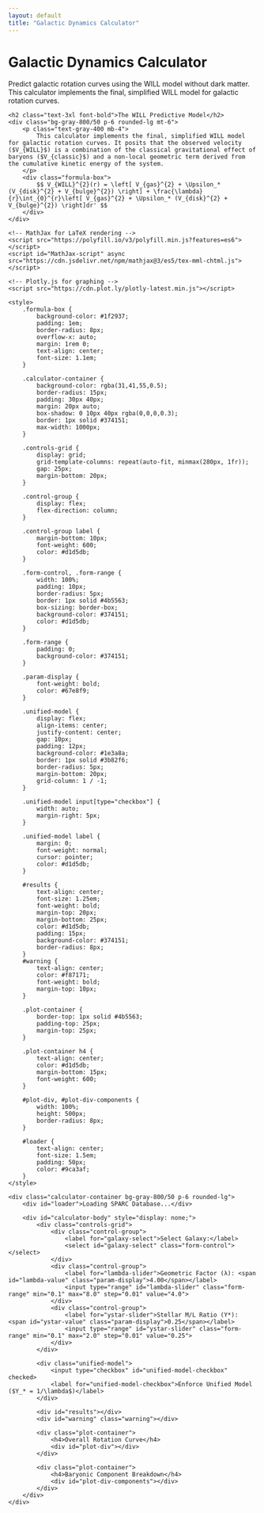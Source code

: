 ```yaml
---
layout: default
title: "Galactic Dynamics Calculator"
---
```


<div class="markdown-content py-8">
    <h1 class="text-4xl font-extrabold tracking-tight">Galactic Dynamics Calculator</h1>
    <p class="mt-4 text-lg text-gray-400">
        Predict galactic rotation curves using the WILL model without dark matter. This calculator implements the final, simplified WILL model for galactic rotation curves.
    </p>

    <h2 class="text-3xl font-bold">The WILL Predictive Model</h2>
    <div class="bg-gray-800/50 p-6 rounded-lg mt-6">
        <p class="text-gray-400 mb-4">
            This calculator implements the final, simplified WILL model for galactic rotation curves. It posits that the observed velocity ($V_{WILL}$) is a combination of the classical gravitational effect of baryons ($V_{classic}$) and a non-local geometric term derived from the cumulative kinetic energy of the system.
        </p>
        <div class="formula-box">
            $$ V_{WILL}^{2}(r) = \left[ V_{gas}^{2} + \Upsilon_* (V_{disk}^{2} + V_{bulge}^{2}) \right] + \frac{\lambda}{r}\int_{0}^{r}\left[ V_{gas}^{2} + \Upsilon_* (V_{disk}^{2} + V_{bulge}^{2}) \right]dr' $$
        </div>
    </div>

    <!-- MathJax for LaTeX rendering -->
    <script src="https://polyfill.io/v3/polyfill.min.js?features=es6"></script>
    <script id="MathJax-script" async src="https://cdn.jsdelivr.net/npm/mathjax@3/es5/tex-mml-chtml.js"></script>

    <!-- Plotly.js for graphing -->
    <script src="https://cdn.plot.ly/plotly-latest.min.js"></script>

    <style>
        .formula-box {
            background-color: #1f2937;
            padding: 1em;
            border-radius: 8px;
            overflow-x: auto;
            margin: 1rem 0;
            text-align: center;
            font-size: 1.1em;
        }
        
        .calculator-container {
            background-color: rgba(31,41,55,0.5);
            border-radius: 15px;
            padding: 30px 40px;
            margin: 20px auto;
            box-shadow: 0 10px 40px rgba(0,0,0,0.3);
            border: 1px solid #374151;
            max-width: 1000px;
        }

        .controls-grid {
            display: grid;
            grid-template-columns: repeat(auto-fit, minmax(280px, 1fr));
            gap: 25px;
            margin-bottom: 20px;
        }
        
        .control-group {
            display: flex;
            flex-direction: column;
        }
        
        .control-group label {
            margin-bottom: 10px;
            font-weight: 600;
            color: #d1d5db;
        }
        
        .form-control, .form-range {
            width: 100%;
            padding: 10px;
            border-radius: 5px;
            border: 1px solid #4b5563;
            box-sizing: border-box;
            background-color: #374151;
            color: #d1d5db;
        }
        
        .form-range { 
            padding: 0; 
            background-color: #374151;
        }
        
        .param-display { 
            font-weight: bold; 
            color: #67e8f9; 
        }

        .unified-model {
            display: flex;
            align-items: center;
            justify-content: center;
            gap: 10px;
            padding: 12px;
            background-color: #1e3a8a;
            border: 1px solid #3b82f6;
            border-radius: 5px;
            margin-bottom: 20px;
            grid-column: 1 / -1;
        }
        
        .unified-model input[type="checkbox"] { 
            width: auto; 
            margin-right: 5px; 
        }
        
        .unified-model label { 
            margin: 0; 
            font-weight: normal; 
            cursor: pointer; 
            color: #d1d5db;
        }
        
        #results {
            text-align: center;
            font-size: 1.25em;
            font-weight: bold;
            margin-top: 20px;
            margin-bottom: 25px;
            color: #d1d5db;
            padding: 15px;
            background-color: #374151;
            border-radius: 8px;
        }
        #warning {
            text-align: center;
            color: #f87171;
            font-weight: bold;
            margin-top: 10px;
        }

        .plot-container {
            border-top: 1px solid #4b5563;
            padding-top: 25px;
            margin-top: 25px;
        }
        
        .plot-container h4 {
            text-align: center;
            color: #d1d5db;
            margin-bottom: 15px;
            font-weight: 600;
        }
        
        #plot-div, #plot-div-components {
            width: 100%;
            height: 500px;
            border-radius: 8px;
        }
        
        #loader {
            text-align: center;
            font-size: 1.5em;
            padding: 50px;
            color: #9ca3af;
        }
    </style>

    <div class="calculator-container bg-gray-800/50 p-6 rounded-lg">
        <div id="loader">Loading SPARC Database...</div>

        <div id="calculator-body" style="display: none;">
            <div class="controls-grid">
                <div class="control-group">
                    <label for="galaxy-select">Select Galaxy:</label>
                    <select id="galaxy-select" class="form-control"></select>
                </div>
                <div class="control-group">
                    <label for="lambda-slider">Geometric Factor (λ): <span id="lambda-value" class="param-display">4.00</span></label>
                    <input type="range" id="lambda-slider" class="form-range" min="0.1" max="8.0" step="0.01" value="4.0">
                </div>
                <div class="control-group">
                    <label for="ystar-slider">Stellar M/L Ratio (Y*): <span id="ystar-value" class="param-display">0.25</span></label>
                    <input type="range" id="ystar-slider" class="form-range" min="0.1" max="2.0" step="0.01" value="0.25">
                </div>
            </div>

            <div class="unified-model">
                <input type="checkbox" id="unified-model-checkbox" checked>
                <label for="unified-model-checkbox">Enforce Unified Model ($Y_* = 1/\lambda$)</label>
            </div>
            
            <div id="results"></div>
            <div id="warning" class="warning"></div>

            <div class="plot-container">
                <h4>Overall Rotation Curve</h4>
                <div id="plot-div"></div>
            </div>
            
            <div class="plot-container">
                <h4>Baryonic Component Breakdown</h4>
                <div id="plot-div-components"></div>
            </div>
        </div>
    </div>
</div>

<script>
    // --- CONFIGURATION ---
    const URL_TABLE1 = 'https://raw.githubusercontent.com/AntonRize/WILL/main/SPARC%20DATA/table1.dat';
    const URL_TABLE2 = 'https://raw.githubusercontent.com/AntonRize/WILL/main/SPARC%20DATA/table2.dat';

    // --- GLOBAL VARIABLES ---
    let galaxyData = {};

    // --- DOM ELEMENTS ---
    const loader = document.getElementById('loader');
    const calculatorBody = document.getElementById('calculator-body');
    const galaxySelect = document.getElementById('galaxy-select');
    const lambdaSlider = document.getElementById('lambda-slider');
    const ystarSlider = document.getElementById('ystar-slider');
    const lambdaValueSpan = document.getElementById('lambda-value');
    const warningDiv = document.getElementById("warning");
    const ystarValueSpan = document.getElementById('ystar-value');
    const unifiedCheckbox = document.getElementById('unified-model-checkbox');
    const resultsDiv = document.getElementById('results');
    const plotDiv = document.getElementById('plot-div');
    const plotDivComponents = document.getElementById('plot-div-components');

    // --- DATA HANDLING ---
    async function loadData() {
        try {
            const [t1_response, t2_response] = await Promise.all([fetch(URL_TABLE1), fetch(URL_TABLE2)]);
            if (!t1_response.ok || !t2_response.ok) throw new Error('Network response was not ok.');

            const t1_text = await t1_response.text();
            const t2_text = await t2_response.text();
            
            // Parse table1.dat (fixed-width format)
            const t1_lines = t1_text.trim().split('\n');
            const sparcT1 = [];
            t1_lines.forEach(line => {
                if (line.startsWith('#')) return;
                // Fixed-width parsing: Name (9 chars), then space-delimited values
                const name = line.substring(0, 9).trim();
                const rest = line.substring(9).trim().split(/\s+/);
                if (rest.length >= 15) {
                    sparcT1.push({
                        'Name': name,
                        'Dist': parseFloat(rest[0]),
                        'Dist_err': parseFloat(rest[1]),
                        'Qual': parseInt(rest[2]),
                        'Inc': parseFloat(rest[3]),
                        'Inc_err': parseFloat(rest[4]),
                        'L36': parseFloat(rest[5]),
                        'L36_err': parseFloat(rest[6]),
                        'MHI': parseFloat(rest[7]),
                        'MHI_err': parseFloat(rest[8]),
                        'Mstar': parseFloat(rest[9]),
                        'Mstar_err': parseFloat(rest[10]),
                        'Mgas': parseFloat(rest[11]),
                        'Mgas_err': parseFloat(rest[12]),
                        'Mbulge': parseFloat(rest[13]),
                        'Mbulge_err': parseFloat(rest[14])
                    });
                }
            });

            // Parse table2.dat (space-delimited format)
            const t2_lines = t2_text.trim().split('\n');
            const sparcT2 = [];
            t2_lines.forEach(line => {
                if (line.startsWith('#')) return;
                const parts = line.trim().split(/\s+/);
                if (parts.length >= 7) {
                    sparcT2.push({
                        'Name': parts[0], 
                        'Rad': parseFloat(parts[1]), 
                        'Vobs': parseFloat(parts[2]),
                        'Vobs_err': parseFloat(parts[3]),
                        'Vgas': parseFloat(parts[4]), 
                        'Vdisk': parseFloat(parts[5]), 
                        'Vbul': parseFloat(parts[6])
                    });
                }
            });
            
            // Group data by galaxy
            sparcT2.forEach(row => {
                if (typeof row.Rad !== 'number' || typeof row.Vobs !== 'number' || isNaN(row.Rad) || isNaN(row.Vobs)) return;
                if (!galaxyData[row.Name]) galaxyData[row.Name] = [];
                galaxyData[row.Name].push(row);
            });

            // Populate galaxy selector
            sparcT1.sort((a, b) => a.Name.localeCompare(b.Name)).forEach(galaxy => {
                if (galaxyData[galaxy.Name] && galaxyData[galaxy.Name].length > 2) {
                    const option = document.createElement('option');
                    option.value = galaxy.Name;
                    option.textContent = galaxy.Name;
                    galaxySelect.appendChild(option);
                }
            });
            galaxySelect.selectedIndex = 0;

            loader.style.display = 'none';
            calculatorBody.style.display = 'block';
            if (galaxySelect.value) updateAll();

        } catch (error) {
            loader.textContent = 'Error: Could not load data from GitHub. Please check the URLs in the script.';
            console.error('Data loading error:', error);
        }
    }

    // --- PHYSICS CALCULATION ---
    function calculateWillVelocity(galaxyName, lambda, yStar) {
        const data = galaxyData[galaxyName].sort((a, b) => a.Rad - b.Rad);
        const rad = data.map(d => d.Rad);
        
        const v_gas = data.map(d => d.Vgas);
        const v_disk_scaled = data.map(d => Math.sqrt(yStar) * Math.abs(d.Vdisk));
        const v_bulge_scaled = data.map(d => Math.sqrt(yStar) * Math.abs(d.Vbul));

        // Classical baryonic velocity squared
        const v_bary_sq = data.map(d => (d.Vgas**2) + yStar * ((d.Vdisk**2) + (d.Vbul**2)));
        
        // Calculate the integral term: ∫[V_bary²]dr from 0 to r
        const integral = [0];
        for (let i = 1; i < rad.length; i++) {
            const dx = rad[i] - rad[i - 1];
            const dy_avg = (v_bary_sq[i] + v_bary_sq[i - 1]) / 2.0;
            integral.push(integral[i - 1] + dy_avg * dx);
        }

        // Geometric term: λ/r * ∫[V_bary²]dr
        const geom_term = integral.map((val, i) => rad[i] > 0 ? lambda * val / rad[i] : 0);
        
        // WILL velocity squared: V_bary² + geometric term
        const v_will_sq = v_bary_sq.map((val, i) => val + geom_term[i]);
        const v_will = v_will_sq.map(val => Math.sqrt(Math.max(0, val)));
        const v_bary = v_bary_sq.map(v => Math.sqrt(Math.max(0, v)));

        return { rad, v_bary, v_will, components: {v_gas, v_disk_scaled, v_bulge_scaled} };
    }
    
    function calculateRMSE(v_obs, v_pred) {
        let sum_sq_err = 0;
        for(let i = 0; i < v_obs.length; i++) sum_sq_err += (v_obs[i] - v_pred[i])**2;
        return Math.sqrt(sum_sq_err / v_obs.length);
    }

    // --- UI & PLOTTING ---
    function updateAll() {
        window.__update_called = true; // debug flag for tests
        console.log('updateAll triggered');
        const selectedGalaxy = galaxySelect.value;
        if (!selectedGalaxy) return;

        let lambda = parseFloat(lambdaSlider.value);
        let yStar = parseFloat(ystarSlider.value);

        // Handle unified model constraint
        if (unifiedCheckbox.checked) {
            if (lambda > 0) {
                yStar = 1.0 / lambda;
                ystarSlider.value = yStar;
            }
        }

        lambdaValueSpan.textContent = lambda.toFixed(2);
        ystarValueSpan.textContent = yStar.toFixed(2);
        
        const galaxyCurveData = galaxyData[selectedGalaxy];
        const obs_rad = galaxyCurveData.map(d => d.Rad);
        const obs_v = galaxyCurveData.map(d => d.Vobs);

        const { rad, v_bary, v_will, components } = calculateWillVelocity(selectedGalaxy, lambda, yStar);
        const rmse = calculateRMSE(obs_v, v_will);

        const hasInvalid = [...v_will, ...v_bary].some(v => !isFinite(v));
        resultsDiv.textContent = `Model RMSE: ${rmse.toFixed(2)} km/s`;
        warningDiv.textContent = hasInvalid ? "⚠ Calculation issue detected. Results may be incorrect." : "";
        const plotLayout = {
            xaxis: { 
                title: 'Radius (kpc)', 
                gridcolor: '#4b5563', 
                zerolinecolor: '#6b7280',
                color: '#d1d5db'
            },
            yaxis: { 
                title: 'Velocity (km/s)', 
                gridcolor: '#4b5563', 
                zerolinecolor: '#6b7280', 
                range: [0, Math.max(...obs_v, ...v_will) * 1.1],
                color: '#d1d5db'
            },
            legend: { 
                x: 0.05, 
                y: 0.95, 
                bgcolor: 'rgba(31,41,55,0.9)', 
                bordercolor: '#4b5563', 
                borderwidth: 1, 
                orientation: 'h',
                font: {color: '#d1d5db'}
            },
            margin: { l: 60, r: 30, b: 50, t: 60 },
            paper_bgcolor: 'rgba(0,0,0,0)',
            plot_bgcolor: '#1f2937',
            font: {color: '#d1d5db'}
        };

        // Main Plot
        Plotly.react(plotDiv, [{
            x: obs_rad, y: obs_v, mode: 'markers', type: 'scatter', name: 'Observed (Vobs)',
            marker: { color: '#d1d5db', size: 8, symbol: 'circle' }
        }, {
            x: rad, y: v_bary, mode: 'lines', type: 'scatter', name: 'Classical Baryonic (Vbary)',
            line: { color: '#9ca3af', width: 2.5, dash: 'dash' }
        }, {
            x: rad, y: v_will, mode: 'lines', type: 'scatter', name: 'Predicted (V_WILL)',
            line: { color: '#67e8f9', width: 4 }
        }], { ...plotLayout, title: { text: `Rotation Curve for ${selectedGalaxy}`, font: { size: 20, color: '#d1d5db' } } });
        
        // Component Breakdown Plot
        Plotly.react(plotDivComponents, [{
             x: obs_rad, y: obs_v, mode: 'markers', type: 'scatter', name: 'Observed',
             marker: { color: '#9ca3af', size: 6, symbol: 'circle-open' }
        },{
            x: rad, y: components.v_gas, mode: 'lines', type: 'scatter', name: 'Gas',
            line: { color: '#10b981', width: 2.5 }
        }, {
            x: rad, y: components.v_disk_scaled, mode: 'lines', type: 'scatter', name: 'Disk (scaled by Y*)',
            line: { color: '#3b82f6', width: 2.5 }
        }, {
            x: rad, y: components.v_bulge_scaled, mode: 'lines', type: 'scatter', name: 'Bulge (scaled by Y*)',
            line: { color: '#f59e0b', width: 2.5 }
        }], { ...plotLayout, title: { text: `Baryonic Components for ${selectedGalaxy}`, font: { size: 20, color: '#d1d5db' } } });
    }
    
    // --- EVENT LISTENERS ---
    function handleLambdaChange() {
        if (unifiedCheckbox.checked) {
            const lambda = parseFloat(lambdaSlider.value);
            if (lambda > 0) {
                ystarSlider.value = 1.0 / lambda;
            }
        }
        updateAll();
    }

    function handleYstarChange() {
        if (unifiedCheckbox.checked) {
            const yStar = parseFloat(ystarSlider.value);
            if (yStar > 0) {
                lambdaSlider.value = 1.0 / yStar;
            }
        }
        updateAll();
    }

    galaxySelect.addEventListener('change', updateAll);
    lambdaSlider.addEventListener('input', handleLambdaChange);
    ystarSlider.addEventListener('input', handleYstarChange);
    unifiedCheckbox.addEventListener('change', handleLambdaChange);

    // --- INITIALIZATION ---
    document.addEventListener('DOMContentLoaded', loadData);
</script>

